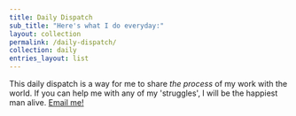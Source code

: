 ```yaml
---
title: Daily Dispatch
sub_title: "Here's what I do everyday:"
layout: collection
permalink: /daily-dispatch/
collection: daily
entries_layout: list
---
```

This daily dispatch is a way for me to share _the process_ of my work with the world. If you can help me with any of my 'struggles', I will be the happiest man alive. [Email me!](mailto:parthswat@gmail.com)